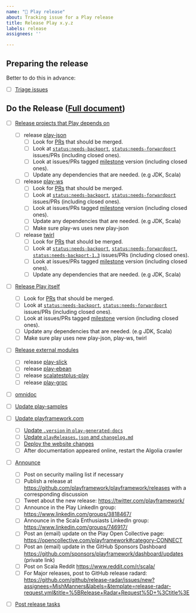 ```yaml
---
name: "🚢 Play release"
about: Tracking issue for a Play release
title: Release Play x.y.z
labels: release
assignees: ''

---
```


## Preparing the release

Better to do this in advance:

* [ ] [Triage issues][]

## Do the Release ([Full document](https://github.com/playframework/.github/blob/main/RELEASING.md))

* [ ] [Release projects that Play depends on][]
  * [ ] release [play-json][]
    * [ ] Look for [PRs][play-json/prs] that should be merged.
    * [ ] Look at [`status:needs-backport`][play-json/backport], [`status:needs-forwardport`][play-json/forwardport] issues/PRs (including closed ones).
    * [ ] Look at issues/PRs tagged [milestone][play-json/milestones] version (including closed ones).
    * [ ] Update any dependencies that are needed. (e.g JDK, Scala)
  * [ ] release [play-ws][]
    * [ ] Look for [PRs][play-ws/prs] that should be merged.
    * [ ] Look at [`status:needs-backport`][play-ws/backport], [`status:needs-forwardport`][play-ws/forwardport] issues/PRs (including closed ones).
    * [ ] Look at issues/PRs tagged [milestone][play-ws/milestones] version (including closed ones).
    * [ ] Update any dependencies that are needed. (e.g JDK, Scala)
    * [ ] Make sure play-ws uses new play-json
  * [ ] release [twirl][]
    * [ ] Look for [PRs][twirl/prs] that should be merged.
    * [ ] Look at [`status:needs-backport`][twirl/backport], [`status:needs-forwardport`][twirl/forwardport], [`status:needs-backport-1.3`][twirl/backport-1.3] issues/PRs (including closed ones).
    * [ ] Look at issues/PRs tagged [milestone][twirl/milestones] version (including closed ones).
    * [ ] Update any dependencies that are needed. (e.g JDK, Scala)

* [ ] [Release Play itself][]
    * [ ] Look for [PRs][play/prs] that should be merged.
    * [ ] Look at [`status:needs-backport`][play/backport], [`status:needs-forwardport`][play/forwardport] issues/PRs (including closed ones).
    * [ ] Look at issues/PRs tagged [milestone][play/milestones] version (including closed ones).
    * [ ] Update any dependencies that are needed. (e.g JDK, Scala)
    * [ ] Make sure play uses new play-json, play-ws, twirl

* [ ] [Release external modules][]
  * [ ] release [play-slick][]
  * [ ] release [play-ebean][]
  * [ ] release [scalatestplus-play][]
  * [ ] release [play-grpc][]

* [ ] [omnidoc][]

* [ ] [Update play-samples][]

* [ ] [Update playframework.com][]
  * [ ] [Update `.version` in `play-generated-docs`][]
  * [ ] [Update `playReleases.json` and `changelog.md`][]
  * [ ] [Deploy the website changes][]
  * [ ] After documentation appeared online, restart the Algolia crawler

* [ ] [Announce][]
  * [ ] Post on security mailing list if necessary
  * [ ] Publish a release at <https://github.com/playframework/playframework/releases> with a corresponding discussion
  * [ ] Tweet about the new release: https://twitter.com/playframework/
  * [ ] Announce in the Play LinkedIn group: https://www.linkedin.com/groups/3818467/
  * [ ] Announce in the Scala Enthusiasts LinkedIn group: https://www.linkedin.com/groups/746917/
  * [ ] Post an (email) update on the Play Open Collective page: https://opencollective.com/playframework#category-CONNECT
  * [ ] Post an (email) update in the GitHub Sponsors Dashboard https://github.com/sponsors/playframework/dashboard/updates (private link)
  * [ ] Post on Scala Reddit https://www.reddit.com/r/scala/
  * [ ] For Major releases, post to GitHub release radard: https://github.com/github/release-radar/issues/new?assignees=MishManners&labels=&template=release-radar-request.yml&title=%5BRelease+Radar+Request%5D+%3Ctitle%3E

* [ ] [Post release tasks][]

[Triage issues]: https://github.com/issues?utf8=%E2%9C%93&q=label%3Atriage+org%3Aplayframework+archived%3Afalse+
[Release projects that Play depends on]: https://github.com/playframework/.github/blob/main/RELEASING.md#step-0---release-projects-that-play-depends-on-play-json-play-ws-twirl
[Release Play itself]: https://github.com/playframework/.github/blob/main/RELEASING.md#step-1---release-play-itself
[Release external modules]: https://github.com/playframework/.github/blob/main/RELEASING.md#step-2---release-external-modules
[omnidoc]: https://github.com/playframework/.github/blob/main/RELEASING.md#step-3---omnidoc
[Update play-samples]: https://github.com/playframework/.github/blob/main/RELEASING.md#step-4---update-playframework-templates-and-seeds
[Update playframework.com]: https://github.com/playframework/.github/blob/main/RELEASING.md#step-6---update-playframeworkcom
[Update `.version` in `play-generated-docs`]: https://github.com/playframework/.github/blob/main/RELEASING.md#update-version-in-play-generated-docs
[Update `playReleases.json` and `changelog.md`]: https://github.com/playframework/.github/blob/main/RELEASING.md#update-playreleasesjson-and-changelogmd
[Update versions for Example Code Service]: https://github.com/playframework/.github/blob/main/RELEASING.md#update-versions-for-example-code-service
[Deploy the website changes]: https://github.com/playframework/.github/blob/main/RELEASING.md#deploy-the-website-changes
[Announce]: https://github.com/playframework/.github/blob/main/RELEASING.md#step-7---announce
[Post release tasks]: https://github.com/playframework/.github/blob/main/RELEASING.md#step-8---post-release-tasks

[play-grpc]: https://github.com/playframework/play-grpc
[play-json]: https://github.com/playframework/play-json
[play-slick]: https://github.com/playframework/play-slick
[play-ebean]: https://github.com/playframework/play-ebean
[play-ws]: https://github.com/playframework/play-ws
[scalatestplus-play]: https://github.com/playframework/scalatestplus-play
[twirl]: https://github.com/playframework/twirl

[play-json/prs]:         https://github.com/playframework/play-json/pulls
[play-json/backport]:    https://github.com/playframework/play-json/labels/status%3Aneeds-backport
[play-json/forwardport]: https://github.com/playframework/play-json/labels/status%3Aneeds-forwardport
[play-json/milestones]:  https://github.com/playframework/play-json/milestones?direction=asc&sort=due_date

[play-ws/prs]:         https://github.com/playframework/play-ws/pulls
[play-ws/backport]:    https://github.com/playframework/play-ws/labels/status%3Aneeds-backport
[play-ws/forwardport]: https://github.com/playframework/play-ws/labels/status%3Aneeds-forwardport
[play-ws/milestones]:  https://github.com/playframework/play-ws/milestones?direction=asc&sort=due_date

[twirl/prs]:          https://github.com/playframework/twirl/pulls
[twirl/backport]:     https://github.com/playframework/twirl/labels/status%3Aneeds-backport
[twirl/forwardport]:  https://github.com/playframework/twirl/labels/status%3Aneeds-forwardport
[twirl/backport-1.3]: https://github.com/playframework/twirl/labels/status%3Aneeds-backport-1.3
[twirl/milestones]:   https://github.com/playframework/twirl/milestones?direction=asc&sort=due_date

[play/prs]:          https://github.com/playframework/playframework/pulls
[play/backport]:     https://github.com/playframework/playframework/labels/status%3Aneeds-backport
[play/forwardport]:  https://github.com/playframework/playframework/labels/status%3Aneeds-forwardport
[play/backport-2.6]: https://github.com/playframework/playframework/labels/status%3Aneeds-backport-2.6
[play/milestones]:   https://github.com/playframework/playframework/milestones?direction=asc&sort=due_date
